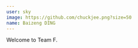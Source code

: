 ```yaml
---
user: sky
image: https://github.com/chuckjee.png?size=50
name: Baizeng DING
---
```

Welcome to Team F.
